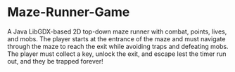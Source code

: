 # Maze-Runner-Game
A Java LibGDX-based 2D top-down maze runner with combat, points, lives, and mobs. The player starts at the entrance of the maze and must navigate through the maze to reach the exit while avoiding traps and defeating mobs. The player must collect a key, unlock the exit, and escape lest the timer run out, and they be trapped forever! 
